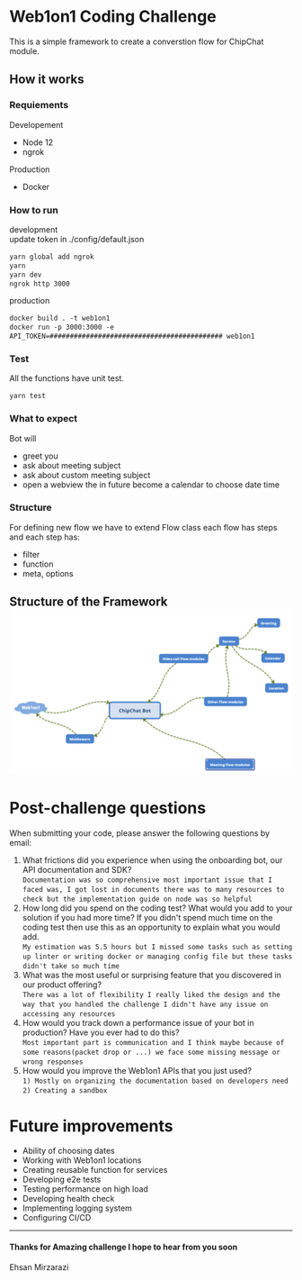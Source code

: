 Web1on1 Coding Challenge
===================
This is a simple framework to create a converstion flow for ChipChat module.
## How it works
### Requiements
Developement
* Node 12
* ngrok  

Production  
* Docker 

### How to run
development  
update token in ./config/default.json
```
yarn global add ngrok
yarn
yarn dev
ngrok http 3000
```
production
```
docker build . -t web1on1
docker run -p 3000:3000 -e API_TOKEN=########################################### web1on1
```

### Test
All the functions have unit test.
```
yarn test
```

### What to expect
Bot will  
* greet you
* ask about meeting subject
* ask about custom meeting subject
* open a webview the in future become a calendar to choose date time

### Structure
For defining new flow we have to extend Flow class
each flow has steps and each step has:
* filter
* function
* meta, options  
  
**Structure of the Framework**  
![alt text](poc.png)
----------

# Post-challenge questions

When submitting your code, please answer the following questions by email:

1. What frictions did you experience when using the onboarding bot, our API documentation and SDK?  
```Documentation was so comprehensive most important issue that I faced was, I got lost in documents there was to many resources to check but the implementation guide on node was so helpful```
2. How long did you spend on the coding test? What would you add to your solution if you had more time? If you didn't spend much time on the coding test then use this as an opportunity to explain what you would add.  
```My estimation was 5.5 hours but I missed some tasks such as setting up linter or writing docker or managing config file but these tasks didn't take so much time```
3. What was the most useful or surprising feature that you discovered in our product offering?  
```There was a lot of flexibility I really liked the design and the way that you handled the challenge I didn't have any issue on accessing any resources```
4. How would you track down a performance issue of your bot in production? Have you ever had to do this?  
```Most important part is communication and I think maybe because of some reasons(packet drop or ...) we face some missing message or wrong responses```
5. How would you improve the Web1on1 APIs that you just used?  
```1) Mostly on organizing the documentation based on developers need 2) Creating a sandbox```
# Future improvements
* Ability of choosing dates
* Working with Web1on1 locations
* Creating reusable function for services
* Developing e2e tests
* Testing performance on high load
* Developing health check
* Implementing logging system
* Configuring CI/CD
----------

#### Thanks for Amazing challenge I hope to hear from you soon

Ehsan Mirzarazi

